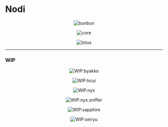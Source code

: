 # Nodi

<!--PACKAGE_BADGE_BEGIN-->
<p align="center">
    <img src="https://img.shields.io/static/v1?label=bunbun&message=1.0.15&color=CB3837&logo=npm&style=for-the-badge" alt="bunbun" />
</p>
<p align="center">
    <img src="https://img.shields.io/static/v1?label=core&message=1.0.4&color=CB3837&logo=npm&style=for-the-badge" alt="core" />
</p>
<p align="center">
    <img src="https://img.shields.io/static/v1?label=lotus&message=1.0.0&color=CB3837&logo=npm&style=for-the-badge" alt="lotus" />
</p>

---
### WIP

<p align="center">
    <img src="https://img.shields.io/static/v1?label=byakko&message=wip-1.0.0&color=343434&logo=npm&style=for-the-badge" alt="WIP:byakko" />
</p>
<p align="center">
    <img src="https://img.shields.io/static/v1?label=hcui&message=wip-1.0.0&color=343434&logo=npm&style=for-the-badge" alt="WIP:hcui" />
</p>
<p align="center">
    <img src="https://img.shields.io/static/v1?label=nyx&message=wip-1.0.0&color=343434&logo=npm&style=for-the-badge" alt="WIP:nyx" />
</p>
<p align="center">
    <img src="https://img.shields.io/static/v1?label=nyx.sniffer&message=wip-1.0.0&color=343434&logo=npm&style=for-the-badge" alt="WIP:nyx.sniffer" />
</p>
<p align="center">
    <img src="https://img.shields.io/static/v1?label=sapphire&message=wip-1.0.0&color=343434&logo=npm&style=for-the-badge" alt="WIP:sapphire" />
</p>
<p align="center">
    <img src="https://img.shields.io/static/v1?label=seiryu&message=wip-1.0.0&color=343434&logo=npm&style=for-the-badge" alt="WIP:seiryu" />
</p>
<!--PACKAGE_BADGE_END-->